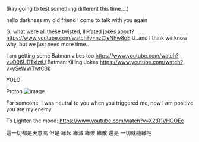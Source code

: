 (Ray going to test something different this time....)

hello darkness my old friend I come to talk with you again

G, what were all these twisted, ill-fated jokes about?
https://www.youtube.com/watch?v=nzCIeNhw8oE
U..and I think we know why, but we just need more time..

I am getting some Batman vibes too
https://www.youtube.com/watch?v=O96UDTxlztU
Batman:Killing Jokes
https://www.youtube.com/watch?v=ySeWWTwtC3k

YOLO

Proton
![image](https://github.com/ewdlop/FamilyMatters/assets/25368970/9d09eb67-bd88-414f-891b-2e78cab80dc2)

For someone, I was neutral to you when you triggered me, now I am positive you are my enemy.

To Lighten the mood:
https://www.youtube.com/watch?v=X2tR1VHCOEc

這一切都是天意嗎  但是 緣起 緣滅 緣聚 緣散 還是 一切就隨緣吧
